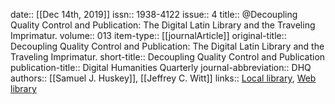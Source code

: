 date:: [[Dec 14th, 2019]]
issn:: 1938-4122
issue:: 4
title:: @Decoupling Quality Control and Publication: The Digital Latin Library and the Traveling Imprimatur.
volume:: 013
item-type:: [[journalArticle]]
original-title:: Decoupling Quality Control and Publication: The Digital Latin Library and the Traveling Imprimatur.
short-title:: Decoupling Quality Control and Publication
publication-title:: Digital Humanities Quarterly
journal-abbreviation:: DHQ
authors:: [[Samuel J. Huskey]], [[Jeffrey C. Witt]]
links:: [Local library](zotero://select/groups/2386895/items/BIJBM7J3), [Web library](https://www.zotero.org/groups/2386895/items/BIJBM7J3)
